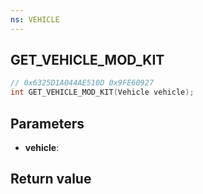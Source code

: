 ```yaml
---
ns: VEHICLE
---
```

## GET_VEHICLE_MOD_KIT

```c
// 0x6325D1A044AE510D 0x9FE60927
int GET_VEHICLE_MOD_KIT(Vehicle vehicle);
```


## Parameters
* **vehicle**: 

## Return value
